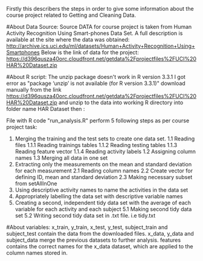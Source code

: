 

Firstly this describers the steps in order to give some information about the course project related to Getting and Cleaning Data.

#About Data Source:
Source DATA for course project is taken from Human Activity Recognition Using Smart-phones Data Set.
A full description is available at the site where the data was obtained:
http://archive.ics.uci.edu/ml/datasets/Human+Activity+Recognition+Using+Smartphones 
Below is the link of data for the project:
https://d396qusza40orc.cloudfront.net/getdata%2Fprojectfiles%2FUCI%20HAR%20Dataset.zip

#About R script:
The unzip package doesn't work in R version 3.3.1 I got error as "package ‘unzip’ is not available (for R version 3.3.1)" 
download manually from the link https://d396qusza40orc.cloudfront.net/getdata%2Fprojectfiles%2FUCI%20HAR%20Dataset.zip 
 and unzip to the data into working R directory into folder name HAR Dataset then :

File with R code "run_analysis.R" perform 5 following steps as per course project task:
1. Merging the training and the test sets to create one data set.
1.1 Reading files
1.1.1 Reading trainings tables
1.1.2 Reading testing tables
1.1.3 Reading feature vector
1.1.4 Reading activity labels
1.2 Assigning column names
1.3 Merging all data in one set
2. Extracting only the measurements on the mean and standard deviation for each measurement
2.1 Reading column names
2.2 Create vector for defining ID, mean and standard deviation
2.3 Making necessary subset from setAllInOne
3. Using descriptive activity names to name the activities in the data set
4. Appropriately labelling the data set with descriptive variable names
5. Creating a second, independent tidy data set with the average of each variable for each activity and each subject
5.1 Making second tidy data set
5.2 Writing second tidy data set in .txt file. i.e tidy.txt

#About variables:
x_train, y_train, x_test, y_test, subject_train and subject_test contain the data from the downloaded files.
x_data, y_data and subject_data merge the previous datasets to further analysis.
features contains the correct names for the x_data dataset, which are applied to the column names stored in.

